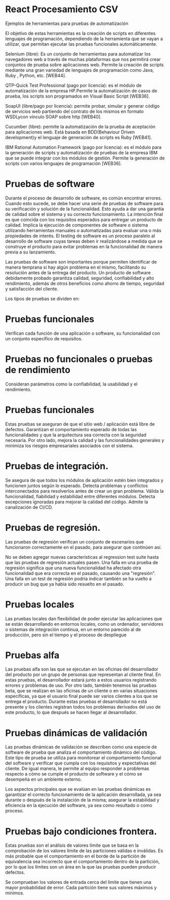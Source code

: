 # React Procesamiento CSV

Ejemplos de herramientas para pruebas de automatización

El objetivo de estas herramientas es la creación de scripts en diferentes lenguajes de programación, dependiendo de la herramienta que se vayan a utilizar, que permitan ejecutar las pruebas funcionales automáticamente.

Selenium (libre): Es un conjunto de herramientas para automatizar los navegadores web a través de muchas plataformas que nos permitirá crear conjuntos de prueba sobre aplicaciones web. Permite la creación de scripts mediante una gran variedad de lenguajes de programación como Java, Ruby , Python, etc. [WEB44]. 

QTP-Quick Test Professional (pago por licencia): es el módulo de automatización de la empresa HP.Permite la automatización de casos de prueba, los scripts son programados en Visual Basic Script [WEB36].

SoapUI (libre/pago por licencia): permite probar, simular y generar código de servicios web partiendo del contrato de los mismos en formato WSDLycon vínculo SOAP sobre http [WEB40].

Cucumber (libre): permite la automatización de la prueba de aceptación para aplicaciones web. Está basada en BDD(Behaviour Driven development)y el lenguaje de generación de scripts es Ruby [WEB41].

IBM Rational Automation Framework (pago por licencia): es el módulo para la generación de scripts y automatización de pruebas de la empresa IBM que se puede integrar con los módulos de gestión. Permite la generación de scripts con varios lenguajes de programación [WEB36].




# Pruebas de software

Durante el proceso de desarrollo de software, es común encontrar errores. Cuando esto sucede, se debe hacer una serie de pruebas de software para su verificación y solución de la funcionalidad. Esto ayuda a dar una garantía de calidad sobre el sistema y su correcto funcionamiento. La intención final es que coincida con los requisitos esperados para entregar un  producto de calidad. Implica la ejecución de componentes de software o sistema utilizando herramientas manuales o automatizadas para evaluar una o más propiedades de interés. El testing de software es un proceso paralelo al desarrollo de software cuyas tareas deben ir realizándose a medida que se construye el producto para evitar problemas en la funcionalidad de manera previa a su lanzamiento.

Las pruebas de software son importantes porque permiten identificar de manera temprana si hay algún problema en el mismo, facilitando su resolución antes de la entrega del producto. Un producto de software debidamente probado garantiza calidad, seguridad, confiabilidad y alto rendimiento, además de otros beneficios como ahorro de tiempo, seguridad y satisfacción del cliente.

Los tipos de pruebas se dividen en:

# Pruebas funcionales
Verifican cada función de una aplicación o software, su funcionalidad con un conjunto específico de requisitos.

# Pruebas no funcionales o pruebas de rendimiento
Consideran parámetros como la confiabilidad, la usabilidad y el rendimiento.

# Pruebas funcionales

Estas pruebas se aseguran de que el sitio web / aplicación está libre de defectos. Garantizan el comportamiento esperado de todas las funcionalidades y que la arquitectura sea correcta con la seguridad necesaria. Por otro lado, mejora la calidad y las funcionalidades generales y minimiza los riesgos empresariales asociados con el sistema.

# Pruebas de integración.
Se asegura de que todos los módulos de aplicación estén bien integrados y funcionen juntos según lo esperado.
Detecta problemas y conflictos interconectados para resolverlos antes de crear un gran problema.
Válida la funcionalidad, fiabilidad y estabilidad entre diferentes módulos.
Detecta excepciones ignoradas para mejorar la calidad del código.
Admite la canalización de CI/CD.

# Pruebas de regresión.

Las pruebas de regresión verifican un conjunto de escenarios que funcionaron correctamente en el pasado, para asegurar que continúen así.

No se deben agregar nuevas características al regression test suite hasta que las pruebas de regresión actuales pasen.
Una falla en una prueba de regresión significa que una nueva funcionalidad ha afectado otra funcionalidad que era correcta en el pasado, causando una "regresión".
Una falla en un test de regresión podría indicar también se ha vuelto a producir un bug que ya había sido resuelto en el pasado.

# Pruebas locales

Las pruebas locales dan flexibilidad de poder ejecutar las aplicaciones que se están desarrollando en entornos locales, como un ordenador, servidores o sistemas de integración continua, en un entorno parecido al de producción, pero sin el tiempo y el proceso de despliegue

# Pruebas alfa

Las pruebas alfa son las que se ejecutan en las oficinas del desarrollador del producto por un grupo de personas que representan al cliente final. En estas pruebas, el desarrollador estará junto a estos usuarios registrando errores y problemas de uso.
Por otro lado, también tenemos las pruebas beta, que se realizan en las oficinas de un cliente o en varias situaciones específicas, ya que el usuario final puede ser varios clientes a los que se entrega el producto. Durante estas pruebas el desarrollador no está presente y los clientes registran todos los problemas derivados del uso de este producto, lo que después se hacen llegar al desarrollador.

# Pruebas dinámicas de validación

Las pruebas dinámicas de validación se describen como una especie de software de prueba que analiza el comportamiento dinámico del código. Este tipo de prueba se utiliza para monitorear el comportamiento funcional del software y verificar que cumpla con los requisitos y expectativas del cliente. De igual manera, le permite al equipo responder a problemas respecto a cómo se cumple el producto de software y el cómo se desempeña en un ambiente externo.

Los aspectos principales que se evalúan en las pruebas dinámicas es garantizar el correcto funcionamiento de la aplicación desarrollada, ya sea durante o después de la instalación de la misma; asegurar la estabilidad y eficiencia en la ejecución del software, ya sea como resultado o como proceso.

# Pruebas bajo condiciones frontera.

Estas pruebas son el análisis de valores límite que se basa en la comprobación de los valores límite de las particiones válidas e inválidas. Es más probable que el comportamiento en el borde de la partición de equivalencia sea incorrecto que el comportamiento dentro de la partición, por lo que los límites son un área en la que las pruebas pueden producir defectos.

Se comprueban los valores de entrada cerca del límite que tienen una mayor probabilidad de error. Cada partición tiene sus valores máximos y mínimos.


